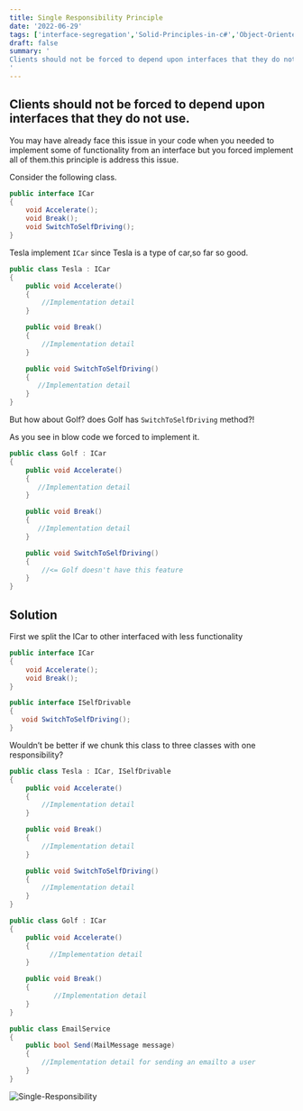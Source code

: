 ```yaml
---
title: Single Responsibility Principle
date: '2022-06-29'
tags: ['interface-segregation','Solid-Principles-in-c#','Object-Oriented-Programming']
draft: false
summary: '
Clients should not be forced to depend upon interfaces that they do not use.
'
---
```


## Clients should not be forced to depend upon interfaces that they do not use.

You may have already face this issue in your code when you needed to implement some of functionality from an interface but you forced implement all of them.this principle is address this issue.

Consider the following class.

```csharp showLineNumbers
public interface ICar
{
    void Accelerate();
    void Break();
    void SwitchToSelfDriving();
}
```

Tesla implement `ICar` since Tesla is a type of car,so far so good.

```csharp showLineNumbers
public class Tesla : ICar
{
    public void Accelerate()
    {
        //Implementation detail
    }

    public void Break()
    {
        //Implementation detail
    }

    public void SwitchToSelfDriving()
    {
       //Implementation detail
    }
}
```

But how about Golf? does Golf has `SwitchToSelfDriving` method?!

As you see in blow code we forced to implement it.

```csharp showLineNumbers
public class Golf : ICar
{
    public void Accelerate()
    {
       //Implementation detail
    }

    public void Break()
    {
       //Implementation detail
    }

    public void SwitchToSelfDriving()
    {
        //<= Golf doesn't have this feature
    }
}
```

## Solution

First we split the ICar to other interfaced with less functionality

```csharp showLineNumbers
public interface ICar
{
    void Accelerate();
    void Break();
}
```

```csharp showLineNumbers
public interface ISelfDrivable
{
   void SwitchToSelfDriving();
}
```

Wouldn’t be better if we chunk this class to three classes with one responsibility?

```csharp showLineNumbers
public class Tesla : ICar, ISelfDrivable
{
    public void Accelerate()
    {
        //Implementation detail
    }

    public void Break()
    {
        //Implementation detail
    }

    public void SwitchToSelfDriving()
    {
        //Implementation detail
    }
}
```

```csharp showLineNumbers
public class Golf : ICar
{
    public void Accelerate()
    {
          //Implementation detail
    }

    public void Break()
    {
           //Implementation detail
    }
}
```

```csharp showLineNumbers
public class EmailService
{
    public bool Send(MailMessage message)
    {
        //Implementation detail for sending an emailto a user
    }
}
```

![Single-Responsibility](https://i.ibb.co/rQdhfh7/77.jpg)
